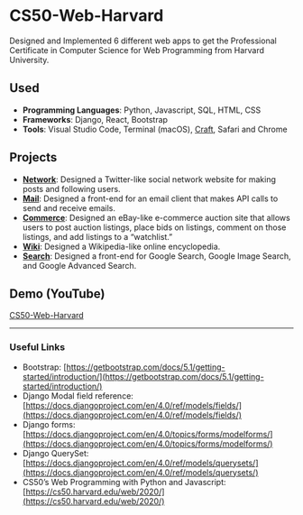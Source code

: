 # CS50-Web-Harvard

Designed and Implemented 6 different web apps to get the Professional Certificate in Computer Science for Web Programming from Harvard University.

## Used

- **Programming Languages**: Python, Javascript, SQL, HTML, CSS
- **Frameworks**: Django, React, Bootstrap
- **Tools**: Visual Studio Code, Terminal (macOS), [Craft](http://craft.do/), Safari and Chrome

## Projects

- [**Network**](Network): Designed a Twitter-like social network website for making posts and following users.
- [**Mail**](Mail): Designed a front-end for an email client that makes API calls to send and receive emails.
- [**Commerce**](Commerce): Designed an eBay-like e-commerce auction site that allows users to post auction listings, place bids on listings, comment on those listings, and add listings to a “watchlist.”
- [**Wiki**](Wiki): Designed a Wikipedia-like online encyclopedia.
- [**Search**](Search): Designed a front-end for Google Search, Google Image Search, and Google Advanced Search.

## Demo (YouTube)

[CS50-Web-Harvard](https://www.youtube.com/playlist?list=PL1fdVNretnM4yQW2-IDoUUt5MMn6Dp_uF)

----

### Useful Links

- Bootstrap: [https://getbootstrap.com/docs/5.1/getting-started/introduction/](https://getbootstrap.com/docs/5.1/getting-started/introduction/)
- Django Modal field reference: [https://docs.djangoproject.com/en/4.0/ref/models/fields/](https://docs.djangoproject.com/en/4.0/ref/models/fields/)
- Django forms: [https://docs.djangoproject.com/en/4.0/topics/forms/modelforms/](https://docs.djangoproject.com/en/4.0/topics/forms/modelforms/)
- Django QuerySet: [https://docs.djangoproject.com/en/4.0/ref/models/querysets/](https://docs.djangoproject.com/en/4.0/ref/models/querysets/)
- CS50’s Web Programming with Python and Javascript: [https://cs50.harvard.edu/web/2020/](https://cs50.harvard.edu/web/2020/)

